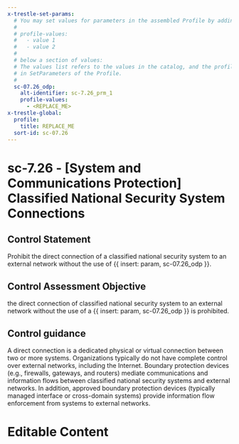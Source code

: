```yaml
---
x-trestle-set-params:
  # You may set values for parameters in the assembled Profile by adding
  #
  # profile-values:
  #   - value 1
  #   - value 2
  #
  # below a section of values:
  # The values list refers to the values in the catalog, and the profile-values represent values
  # in SetParameters of the Profile.
  #
  sc-07.26_odp:
    alt-identifier: sc-7.26_prm_1
    profile-values:
      - <REPLACE_ME>
x-trestle-global:
  profile:
    title: REPLACE_ME
  sort-id: sc-07.26
---
```


# sc-7.26 - \[System and Communications Protection\] Classified National Security System Connections

## Control Statement

Prohibit the direct connection of a classified national security system to an external network without the use of {{ insert: param, sc-07.26_odp }}.

## Control Assessment Objective

the direct connection of classified national security system to an external network without the use of a {{ insert: param, sc-07.26_odp }} is prohibited.

## Control guidance

A direct connection is a dedicated physical or virtual connection between two or more systems. Organizations typically do not have complete control over external networks, including the Internet. Boundary protection devices (e.g., firewalls, gateways, and routers) mediate communications and information flows between classified national security systems and external networks. In addition, approved boundary protection devices (typically managed interface or cross-domain systems) provide information flow enforcement from systems to external networks.

# Editable Content

<!-- Make additions and edits below -->
<!-- The above represents the contents of the control as received by the profile, prior to additions. -->
<!-- If the profile makes additions to the control, they will appear below. -->
<!-- The above markdown may not be edited but you may edit the content below, and/or introduce new additions to be made by the profile. -->
<!-- If there is a yaml header at the top, parameter values may be edited. Use --set-parameters to incorporate the changes during assembly. -->
<!-- The content here will then replace what is in the profile for this control, after running profile-assemble. -->
<!-- The current profile has no added parts for this control, but you may add new ones here. -->
<!-- Each addition must have a heading either of the form ## Control my_addition_name -->
<!-- or ## Part a. (where the a. refers to one of the control statement labels.) -->
<!-- "## Control" parts are new parts added after the statement part. -->
<!-- "## Part" parts are new parts added into the top-level statement part with that label. -->
<!-- Subparts may be added with nested hash levels of the form ### My Subpart Name -->
<!-- underneath the parent ## Control or ## Part being added -->
<!-- See https://ibm.github.io/compliance-trestle/tutorials/ssp_profile_catalog_authoring/ssp_profile_catalog_authoring for guidance. -->
